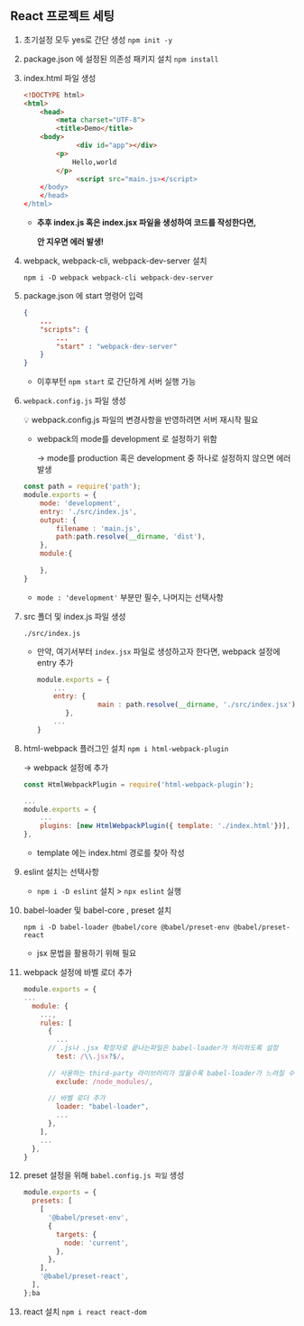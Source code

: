 ## React 프로젝트 세팅

1. 초기설정 모두 yes로 간단 생성 `npm init -y`  

   

2. package.json 에 설정된 의존성 패키지 설치 `npm install`

   

3. index.html 파일 생성

   ```html
   <!DOCTYPE html> 
   <html>
       <head>
           <meta charset="UTF-8">
           <title>Demo</title>
       <body>
   				<div id="app"></div>
           <p>
               Hello,world
           </p>
   				<script src="main.js></script>
       </body>
       </head>
   </html>
   ```

   - **추후 index.js 혹은 index.jsx 파일을 생성하여 코드를 작성한다면,**

     **안 지우면 에러 발생!**

     

4. webpack, webpack-cli, webpack-dev-server 설치

   `npm i -D webpack webpack-cli webpack-dev-server`

   

5. package.json 에 start 명령어 입력

   ```json
   {
       ...
       "scripts": {
           ...
           "start" : "webpack-dev-server"
       }
   }
   ```

   - 이후부턴 `npm start` 로 간단하게 서버 실행 가능

     

6. `webpack.config.js` 파일 생성

   💡 webpack.config.js 파일의 변경사항을 반영하려면 서버 재시작 필요

   - webpack의 mode를 development 로 설정하기 위함

     → mode를 production 혹은 development 중 하나로 설정하지 않으면 에러 발생

   ```jsx
   const path = require('path');
   module.exports = {
       mode: 'development',
       entry: './src/index.js',
       output: {
           filename : 'main.js',
           path:path.resolve(__dirname, 'dist'),
       },
       module:{
           
       },
   }
   ```

   - `mode : 'development'` 부분만 필수, 나머지는 선택사항

     

7. src 폴더 및 index.js 파일 생성

   `./src/index.js`  

   - 만약, 여기서부터 `index.jsx` 파일로 생성하고자 한다면, webpack 설정에 entry 추가

     ```jsx
     module.exports = {
         ...
         entry: {
     				main : path.resolve(__dirname, './src/index.jsx')
     		},
         ...
     }
     ```

   

8. html-webpack 플러그인 설치 `npm i html-webpack-plugin`

   → webpack 설정에 추가

   ```jsx
   const HtmlWebpackPlugin = require('html-webpack-plugin');
   
   ...
   module.exports = {
       ...
       plugins: [new HtmlWebpackPlugin({ template: './index.html'})],
   },
   ```

   - template 에는 index.html 경로를 찾아 작성

     

9. eslint 설치는 선택사항

   - `npm i -D eslint` 설치 > `npx eslint`  실행

     

10. babel-loader 및 babel-core , preset 설치

    `npm i -D babel-loader @babel/core @babel/preset-env @babel/preset-react`

    - jsx 문법을 활용하기 위해 필요

      

11. webpack 설정에 바벨 로더 추가

    ```jsx
    module.exports = {
    ...
      module: {
        ...,
        rules: [
          {
          	...
          // .js나 .jsx 확장자로 끝나는파일은 babel-loader가 처리하도록 설정  
            test: /\\.jsx?$/,
          
          // 사용하는 third-party 라이브러리가 많을수록 babel-loader가 느려질 수도 있으므로 node_modules 폴더는 예외처리
            exclude: /node_modules/,
          
          // 바벨 로더 추가  
            loader: "babel-loader", 
          	...
          },
        ],
        ...
      },
    }
    ```

    

12. preset 설정을 위해 `babel.config.js 파일` 생성

    ```jsx
    module.exports = {
      presets: [
        [
          '@babel/preset-env',
          {
            targets: {
              node: 'current',
            },
          },
        ],
        '@babel/preset-react',
      ],
    };ba
    ```

    

13. react 설치 `npm i react react-dom`

